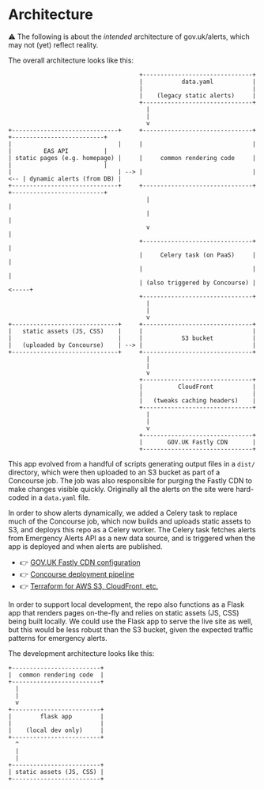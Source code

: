 # Architecture

⚠️  The following is about the _intended_ architecture of gov.uk/alerts, which may not (yet) reflect reality.

The overall architecture looks like this:

```
                                     +-------------------------------+
                                     |           data.yaml           |
                                     |                               |
                                     |    (legacy static alerts)     |
                                     +-------------------------------+
                                       |
                                       |
                                       v
+------------------------------+     +-------------------------------+     +--------------------------+
|                              |     |                               |     |         EAS API          |
| static pages (e.g. homepage) |     |     common rendering code     |     |                          |
|                              | --> |                               | <-- | dynamic alerts (from DB) |
+------------------------------+     +-------------------------------+     +--------------------------+
                                       |                                     |
                                       |                                     |
                                       v                                     |
                                     +-------------------------------+       |
                                     |     Celery task (on PaaS)     |       |
                                     |                               |       |
                                     | (also triggered by Concourse) | <-----+
                                     +-------------------------------+
                                       |
                                       |
                                       v
+------------------------------+     +-------------------------------+
|   static assets (JS, CSS)    |     |                               |
|                              |     |           S3 bucket           |
|   (uploaded by Concourse)    | --> |                               |
+------------------------------+     +-------------------------------+
                                       |
                                       |
                                       v
                                     +-------------------------------+
                                     |          CloudFront           |
                                     |                               |
                                     |   (tweaks caching headers)    |
                                     +-------------------------------+
                                       |
                                       |
                                       v
                                     +-------------------------------+
                                     |       GOV.UK Fastly CDN       |
                                     +-------------------------------+
```

This app evolved from a handful of scripts generating output files in a `dist/` directory, which were then uploaded to an S3 bucket as part of a Concourse job. The job was also responsible for purging the Fastly CDN to make changes visible quickly. Originally all the alerts on the site were hard-coded in a `data.yaml` file.

In order to show alerts dynamically, we added a Celery task to replace much of the Concourse job, which now builds and uploads static assets to S3, and deploys this repo as a Celery worker. The Celery task fetches alerts from Emergency Alerts API as a new data source, and is triggered when the app is deployed and when alerts are published.

- 👉 [GOV.UK Fastly CDN configuration](https://docs.publishing.service.gov.uk/manual/notify-emergency-alerts.html)
- 👉 [Concourse deployment pipeline](https://github.com/alphagov/emergency-alerts-infra/blob/main/ci/govuk-alerts.yml)
- 👉 [Terraform for AWS S3, CloudFront, etc.](https://github.com/alphagov/emergency-alerts-infra/tree/main/terraform/modules/govuk-alerts-website)

In order to support local development, the repo also functions as a Flask app that renders pages on-the-fly and relies on static assets (JS, CSS) being built locally. We could use the Flask app to serve the live site as well, but this would be less robust than the S3 bucket, given the expected traffic patterns for emergency alerts.

The development architecture looks like this:

```
+-------------------------+
|  common rendering code  |
+-------------------------+
  |
  |
  v
+-------------------------+
|        flask app        |
|                         |
|    (local dev only)     |
+-------------------------+
  ^
  |
  |
+-------------------------+
| static assets (JS, CSS) |
+-------------------------+
```
